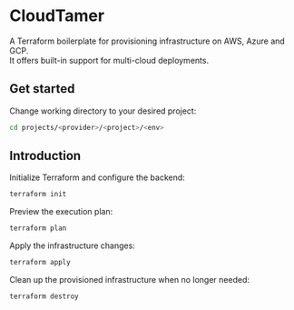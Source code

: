 # CloudTamer
A Terraform boilerplate for provisioning infrastructure on AWS, Azure and GCP.  
It offers built-in support for multi-cloud deployments.

## Get started
Change working directory to your desired project:
```bash
cd projects/<provider>/<project>/<env>
```

## Introduction

Initialize Terraform and configure the backend:
```bash
terraform init
```

Preview the execution plan:
```bash
terraform plan
```

Apply the infrastructure changes:
```bash
terraform apply
```

Clean up the provisioned infrastructure when no longer needed:
```bash
terraform destroy
```
